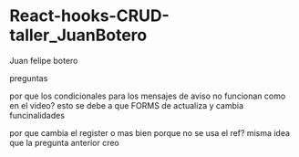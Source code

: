 # React-hooks-CRUD-taller_JuanBotero
Juan felipe botero


preguntas

por que los condicionales para los mensajes de aviso no funcionan como en el video? esto se debe a que FORMS de actualiza y cambia funcinalidades

por que cambia el register o mas bien porque no se usa el ref? misma idea que la pregunta anterior creo 

